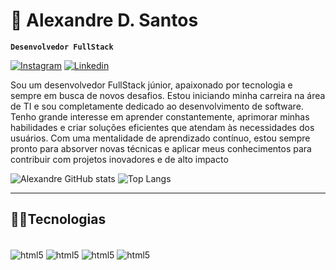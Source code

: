 # 👑 Alexandre D. Santos 
**`Desenvolvedor FullStack`** 

[![Instagram](https://img.shields.io/badge/Instagram-E4405F?style=for-the-badge&logo=instagram&logoColor=white)](https://www.instagram.com/xande_al10/)
[![Linkedin](https://img.shields.io/badge/LinkedIn-0077B5?style=for-the-badge&logo=linkedin&logoColor=white)](https://www.linkedin.com/in/alexandre-dos-santos-362294195/)

Sou um desenvolvedor FullStack júnior, apaixonado por tecnologia e sempre em busca de novos desafios. Estou iniciando minha carreira na área de TI e sou completamente dedicado ao desenvolvimento de software. Tenho grande interesse em aprender constantemente, aprimorar minhas habilidades e criar soluções eficientes que atendam às necessidades dos usuários. Com uma mentalidade de aprendizado contínuo, estou sempre pronto para absorver novas técnicas e aplicar meus conhecimentos para contribuir com projetos inovadores e de alto impacto

![Alexandre GitHub stats](https://github-readme-stats.vercel.app/api?username=AlexandreDSantos01&show_icons=true&theme=merko)
![Top Langs](https://github-readme-stats.vercel.app/api/top-langs/?username=AlexandreDSantos01&layout=compact&theme=merko)


---

## 🐱‍👤Tecnologias
<div style="display: inline_block"><br/>
 <img align="center" alt="html5" src="https://img.shields.io/badge/HTML5-E34F26?style=for-the-badge&logo=html5&logoColor=white" />
  <img align="center" alt="html5" src="https://img.shields.io/badge/CSS3-1572B6?style=for-the-badge&logo=css3&logoColor=white" />
  <img align="center" alt="html5" src="https://img.shields.io/badge/Java-ED8B00?style=for-the-badge&logo=openjdk&logoColor=white" />
  <img align="center" alt="html5" src="https://img.shields.io/badge/C%23-239120?style=for-the-badge&logo=c-sharp&logoColor=white" />
</div><br/>



